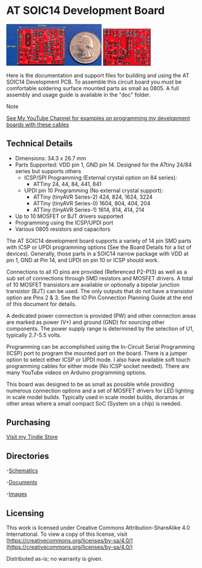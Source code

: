 # AT SOIC14 Development Board

<img src="img/ATSOIC14_r1_pcb_f.jpg" width="50%">
<img src="img/ATSOIC14_r1_pcb_b.jpg" width="25%">

Here is the documentation and support files for building and using the AT SOIC14 Development PCB. 
To assemble this circuit board you must be comfortable soldering surface mounted parts as small as 0805.
A full assembly and usage guide is available in the "doc" folder.
 
> [!NOTE]
> [See My YouTube Channel for examples on programming my development boards with these cables](https://www.youtube.com/@Johnny_Electronic/playlists)

## Technical Details

* Dimensions: 34.3 x 26.7 mm
* Parts Supported: VDD pin 1, GND pin 14. Designed for the ATtiny 24/84 series but supports others
   - ICSP/SPI Programming (External crystal option on 84 series):
     - ATTiny 24, 44, 84, 441, 841
   - UPDI pin 10 Programming (No external crystal support):
     - ATTiny (tinyAVR Series-2) 424, 824, 1624, 3224
     - ATTiny (tinyAVR Series-0) 1604, 804, 404, 204
     - ATTiny (tinyAVR Series-1) 1614, 814, 414, 214
* Up to 10 MOSFET or BJT drivers supported
* Programming using the ICSP/UPDI port
* Various 0805 resistors and capacitors

The AT SOIC14 development board supports a variety of 14 pin SMD parts with ICSP or UPDI programming options (See the Board Details for a list of devices). Generally, those parts in a SOIC14 narrow package with VDD at pin 1, GND at Pin 14, and UPDI on pin 10 or ICSP should work.  

Connections to all IO pins are provided (Referenced P2-P13) as well as a sub set of connections through SMD resistors and MOSFET drivers. A total of 10 MOSFET transistors are available or optionally a bipolar junction transistor (BJT) can be used. The only outputs that do not have a transistor option are Pins 2 & 3. See the IO Pin Connection Planning Guide at the end of this document for details.

A dedicated power connection is provided (PW) and other connection areas are marked as power (V+) and ground (GND) for sourcing other components. The power supply range is determined by the selection of U1, typically 2.7-5.5 volts. 

Programming can be accomplished using the In-Circuit Serial Programming (ICSP) port to program the mounted part on the board. There is a jumper option to select either ICSP or UPDI mode. I also have available soft touch programming cables for either mode (No ICSP socket needed). There are many YouTube videos on Arduino programming options.

This board was designed to be as small as possible while providing numerous connection options and a set of MOSFET drivers for LED lighting in scale model builds. Typically used in scale model builds, dioramas or other areas where a small compact SoC (System on a chip) is needed.


## Purchasing
[Visit my Tindie Store](https://www.tindie.com/stores/johnnyelectronic/)



## Directories

-[Schematics](schematics/)

-[Documents](doc/)

-[Images](img/)


## Licensing

This work is licensed under Creative Commons Attribution-ShareAlike 4.0 International. 
To view a copy of this license, visit [https://creativecommons.org/licenses/by-sa/4.0/](https://creativecommons.org/licenses/by-sa/4.0/)

Distributed as-is; no warranty is given.






